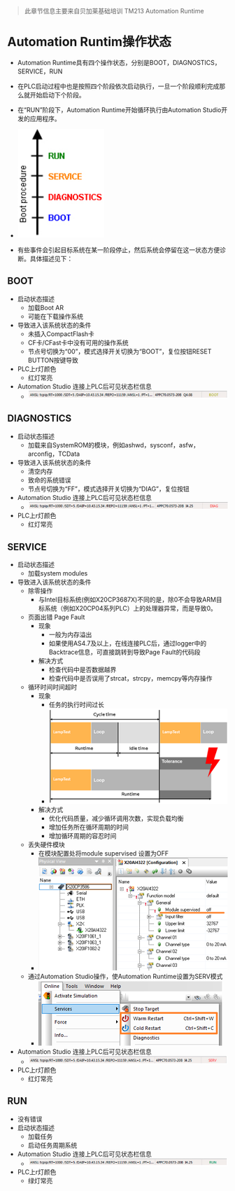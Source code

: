 
> 此章节信息主要来自贝加莱基础培训 TM213 Automation Runtime

# Automation Runtim操作状态
- Automation Runtime具有四个操作状态，分别是BOOT，DIAGNOSTICS，SERVICE，RUN
- 在PLC启动过程中也是按照四个阶段依次启动执行，一旦一个阶段顺利完成那么就开始启动下个阶段。
- 在“RUN”阶段下，Automation Runtime开始循环执行由Automation Studio开发的应用程序。
- ![](FILES/020什么是贝加莱PLC的SERV模式/image-20230425134803113.png)

- 有些事件会引起目标系统在某一阶段停止，然后系统会停留在这一状态方便诊断。具体描述见下：

## BOOT
- 启动状态描述
    - 加载Boot AR
    - 可能在下载操作系统
- 导致进入该系统状态的条件
    - 未插入CompactFlash卡
    - CF卡/CFast卡中没有可用的操作系统
    - 节点号切换为“00”，模式选择开关切换为“BOOT”，复位按钮RESET BUTTON按键导致
- PLC上r灯颜色
    - 红灯常亮
- Automation Studio 连接上PLC后可见状态栏信息
    - ![](FILES/020什么是贝加莱PLC的SERV模式/image-20230425135127442.png)
## DIAGNOSTICS
- 启动状态描述
    - 加载来自SystemROM的模块，例如ashwd，sysconf，asfw，arconfig，TCData
- 导致进入该系统状态的条件
    - 清空内存
    - 致命的系统错误
    - 节点号切换为“FF”，模式选择开关切换为“DIAG”，复位按钮
- Automation Studio 连接上PLC后可见状态栏信息
    - ![](FILES/020什么是贝加莱PLC的SERV模式/image-20230425135154978.png)
- PLC上r灯颜色
    - 红灯常亮

## SERVICE
- 启动状态描述
    - 加载system modules
- 导致进入该系统状态的条件
    - 除零操作
        - 与Intel目标系统(例如X20CP3687X)不同的是，除0不会导致ARM目标系统（例如X20CP04系列PLC）上的处理器异常，而是导致0。
    - 页面出错 Page Fault
        - 现象
            - 一般为内存溢出
            - 如果使用AS4.7及以上，在线连接PLC后，通过logger中的Backtrace信息，可直接跳转到导致Page Fault的代码段
        - 解决方式
            - 检查代码中是否数据越界
            - 检查代码中是否误用了strcat，strcpy，memcpy等内存操作
    - 循环时间时间超时
        - 现象
            - 任务的执行时间过长
            - ![](FILES/020什么是贝加莱PLC的SERV模式/image-20230425143922943.png)
        - 解决方式
            - 优化代码质量，减少循环调用次数，实现负载均衡
            - 增加任务所在循环周期的时间
            - 增加循环周期的容忍时间
    - 丢失硬件模块
        - 在模块配置处将module supervised 设置为OFF
        - ![](FILES/020什么是贝加莱PLC的SERV模式/image-20230425172932913.png)
    - 通过Automation Studio操作，使Automation Runtime设置为SERV模式
        - ![](../C03_故障码问题定位/FILES/9207%20ERR_RST_SOFTWARE/image-20230424181253086.png)
- Automation Studio 连接上PLC后可见状态栏信息
    - ![](FILES/020什么是贝加莱PLC的SERV模式/image-20230425135214343.png)
- PLC上r灯颜色
    - 红灯常亮

## RUN
- 没有错误
- 启动状态描述
    - 加载任务
    - 启动任务周期系统
- Automation Studio 连接上PLC后可见状态栏信息
    - ![](FILES/020什么是贝加莱PLC的SERV模式/image-20230425135232084.png)
- PLC上r灯颜色
    - 绿灯常亮

